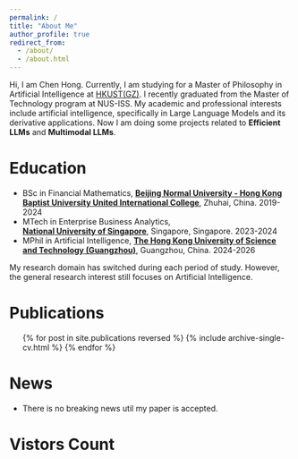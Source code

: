 ```yaml
---
permalink: /
title: "About Me"
author_profile: true
redirect_from: 
  - /about/
  - /about.html
---
```

Hi, I am Chen Hong. Currently, I am studying for a Master of Philosophy in Artificial Intelligence at [HKUST(GZ)](https://www.hkust-gz.edu.cn/). I recently graduated from the Master of Technology program at NUS-ISS. My academic and professional interests include artificial intelligence, specifically in Large Language Models and its derivative applications. Now I am doing some projects related to **Efficient LLMs** and **Multimodal LLMs**.

Education
======
* BSc in Financial Mathematics, **[Beijing Normal University - Hong Kong Baptist University United International College](https://uic.edu.cn/)**, Zhuhai, China. 2019-2024
* MTech in Enterprise Business Analytics,   
**[National University of Singapore](https://nus.edu.sg/)**, Singapore, Singapore. 2023-2024
* MPhil in Artificial Intelligence, **[The Hong Kong University of Science and Technology (Guangzhou)](https://www.hkust-gz.edu.cn/)**, Guangzhou, China. 2024-2026

My research domain has switched during each period of study. However, the general research interest still focuses on Artificial Intelligence.

Publications
======
  <ul>{% for post in site.publications reversed %}
    {% include archive-single-cv.html %}
  {% endfor %}</ul>

News
======
* There is no breaking news util my paper is accepted.

Vistors Count
======
<script type='text/javascript' id='clustrmaps' src='//cdn.clustrmaps.com/map_v2.js?cl=080808&w=a&t=t&d=8U6qdi4ZjVDVFpPeWic6oNrqJp1T8hUf_JiTye8ij2I&co=ffffff&ct=808080&cmo=3acc3a&cmn=ff5353'></script>

<!-- <a href='https://clustrmaps.com/site/1c47q'  title='Visit tracker'><img src='//clustrmaps.com/map_v2.png?cl=080808&w=a&t=m&d=8U6qdi4ZjVDVFpPeWic6oNrqJp1T8hUf_JiTye8ij2I&co=ffffff&ct=808080'/></a> -->